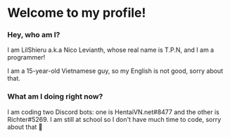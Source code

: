 # Welcome to my profile!

### Hey, who am I?

I am LilShieru a.k.a Nico Levianth, whose real name is T.P.N, and I am a programmer!

I am a 15-year-old Vietnamese guy, so my English is not good, sorry about that.

### What am I doing right now?
I am coding two Discord bots: one is HentaiVN.net#8477 and the other is Richter#5269. I am still at school so I don't have much time to code, sorry about that 

